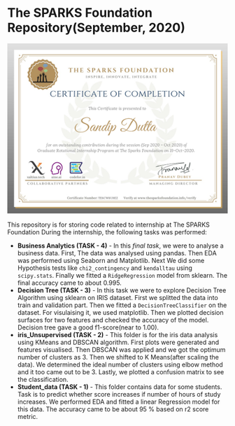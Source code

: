 # The SPARKS Foundation Repository(September, 2020)
![Internship Completion Certificate at SPARKS Foundation](https://raw.githubusercontent.com/Dutta-SD/SPARKS/master/(Internship_Completion)SANDIP_DUTTA_TE8CW8U9EZ.jpg)

This repository is for storing code related to internship at The SPARKS Foundation
During the internship, the following tasks was performed:
* **Business Analytics (TASK - 4)** - In this *final task*,  we were to analyse a business data. First, The data was analysed using pandas. Then EDA was performed using Seaborn and Matplotlib. Next We did some Hypothesis tests like `chi2_contingency` and `kendalltau` using `scipy.stats`. Finally we fitted a `RidgeRegression` model from sklearn. The final accuracy came to about 0.995.
* **Decision Tree (TASK - 3)** - In this task we were to explore Decision Tree Algorithm using sklearn on IRIS dataset. First we splitted the data into train and validation part. Then we fitted a `DecisionTreeClassifier` on the dataset. For visulaising it, we used matplotlib. Then we plotted decision surfaces for two features and checked the accuracy of the model. Decision tree gave a good f1-score(near to 1.00).
* **iris_Unsupervised (TASK - 2)** - This folder is for the iris data analysis using KMeans and DBSCAN algorithm. First plots were generated and features visualised. Then DBSCAN was applied and we got the optimum number of clusters as 3. Then we shifted to K Means(after scaling the data). We determined the ideal number of clusters using elbow method and it too came out to be 3. Lastly, we plotted a confusion matrix to see the classification.
* **Student_data (TASK - 1)** - This folder contains data for some students. Task is to predict whether score increases if number of hours of study increases. We performed EDA and fitted a linear Regression model for this data. The accuracy came to be about 95 % based on r2 score metric.






